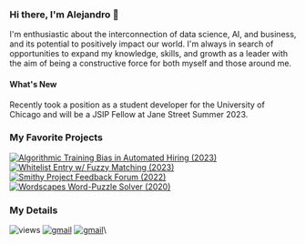 <!--
**AAWorks/AAWorks** is a ✨ _special_ ✨ repository because its `README.md` (this file) appears on your GitHub profile.

Here are some ideas to get you started:

- 🔭 I’m currently working on ...
- 🌱 I’m currently learning ...
- 👯 I’m looking to collaborate on ...
- 🤔 I’m looking for help with ...
- 💬 Ask me about ...
- 📫 How to reach me: ...
- 😄 Pronouns: ...
- ⚡ Fun fact: ...
-->


### Hi there, I'm Alejandro 👋
I'm enthusiastic about the interconnection of data science, AI, and business, and its potential to positively impact our world. I'm always in search of opportunities to expand my knowledge, skills, and growth as a leader with the aim of being a constructive force for both myself and those around me.
#### What's New
Recently took a position as a student developer for the University of Chicago and will be a JSIP Fellow at Jane Street Summer 2023.
<br>

### My Favorite Projects
[![Algorithmic Training Bias in Automated Hiring (2023)](https://img.shields.io/static/v1?label=&message=Automated%20Hiring%20Bias%20(2023)&color=FF0000&style=flat&logo=&logoColor=white)](https://aaworks-training-bias-exhibit-app-o9yype.streamlit.app/)
[![Whitelist Entry w/ Fuzzy Matching (2023)](https://img.shields.io/static/v1?label=&message=WhitelistUI%20(2023)&color=FF5F1F&style=flat&logo=&logoColor=white)](https://aaworks-whitelist-ui-app-sze5ej.streamlit.app/)
[![Smithy Project Feedback Forum (2022)](https://img.shields.io/static/v1?label=&message=Smithy%20(2022)&color=5a4ae3&style=flat&logo=&logoColor=white)](http://projectsmithy.com/)
[![Wordscapes Word-Puzzle Solver (2020)](https://img.shields.io/static/v1?label=&message=Wordscapes%20Hack%20(2020)&color=2db539&style=flat&logo=&logoColor=white)](http://moe.stuy.edu/~aalonso20/homepage.html)

### My Details
![views](https://komarev.com/ghpvc/?username=aaworks&style=flat&color=blueviolet)
[![gmail](https://img.shields.io/static/v1?label=&message=axalonso12@gmail.com&color=D44638&style=flat&logo=gmail&logoColor=white)](https://mail.google.com/mail/?view=cm&fs=1&to=axalonso12@gmail.com)
[![gmail](https://img.shields.io/static/v1?label=&message=aalonso20@uchicago.edu&color=D44638&style=flat&logo=gmail&logoColor=white)](https://mail.google.com/mail/?view=cm&fs=1&to=aalonso20@uchicago.edu)\

